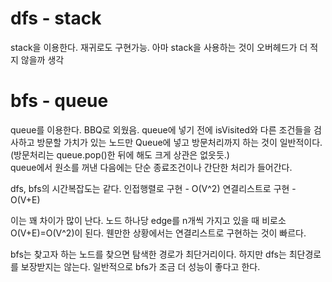 # dfs - stack
stack을 이용한다. 재귀로도 구현가능. 아마 stack을 사용하는 것이 오버헤드가 더 적지 않을까 생각

# bfs - queue
queue를 이용한다. BBQ로 외웠음. queue에 넣기 전에 isVisited와 다른 조건들을 검사하고 방문할 가치가 있는 노드만 Queue에 넣고 방문처리까지 하는 것이 일반적이다. 
(방문처리는 queue.pop()한 뒤에 해도 크게 상관은 없읏듯.)
<br>queue에서 원소를 꺼낸 다음에는 단순 종료조건이나 간단한 처리가 들어간다.

dfs, bfs의 시간복잡도는 같다.
인접행렬로 구현 - O(V^2)
연결리스트로 구현 - O(V+E)

이는 꽤 차이가 많이 난다. 노드 하나당 edge를 n개씩 가지고 있을 때 비로소 O(V+E)=O(V^2)이 된다. 웬만한 상황에서는 연결리스트로 구현하는 것이 빠르다.

bfs는 찾고자 하는 노드를 찾으면 탐색한 경로가 최단거리이다. 하지만 dfs는 최단경로를 보장받지는 않는다. 일반적으로 bfs가 조금 더 성능이 좋다고 한다.

